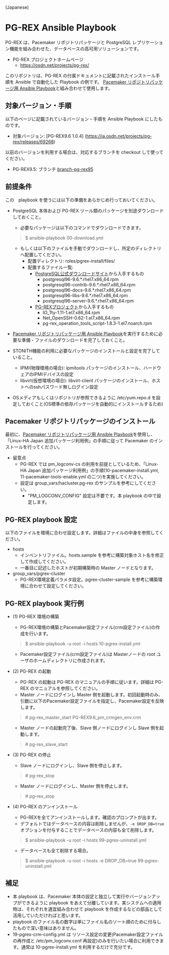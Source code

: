 (Japanese)

# PG-REX Ansible Playbook

PG-REX は、Pacemaker リポジトリパッケージと PostgreSQL レプリケーション機能を組み合わせた、データベースの高可用ソリューションです。

* PG-REX プロジェクトホームページ
  * https://osdn.net/projects/pg-rex/

このリポジトリは、PG-REX の付属ドキュメントに記載されたインストール手順を Ansible で自動化した Playbook の例です。
[Pacemaker リポジトリパッケージ用 Ansible Playbook](https://github.com/kskmori/ansible-pacemaker)と組み合わせて使用します。

## 対象バージョン・手順

以下のページに記載されているバージョン・手順を Ansible Playbook にしたものです。

* 対象バージョン: [PG-REX9.6 1.0.4] (https://ja.osdn.net/projects/pg-rex/releases/69268)

以前のバージョンを利用する場合は、対応するブランチを checkout して使ってください。

 * PG-REX9.5: ブランチ [branch-pg-rex95](https://github.com/kskmori/ansible-pgrex/tree/branch-pg-rex95)

## 前提条件

この　playbook を使うには以下の準備をあらかじめ行っておいてください。

* PostgreSQL 本体および PG-REX ツール類のパッケージを別途ダウンロードしておくこと。
  * 必要なパッケージは以下のコマンドでダウンロードできます。

  > $ ansible-playbook 00-download.yml

  * もしくは以下のファイルを手動でダウンロードし、所定のディレクトリへ配置してください。
    * 配置ディレクトリ: roles/pgrex-install/files/
    * 配置するファイル一覧:
      * [PostgreSQL公式ダウンロードサイト](https://www.postgresql.org/download/)から入手するもの
        * postgresql96-9.6.*.rhel7.x86_64.rpm
        * postgresql96-contrib-9.6.*.rhel7.x86_64.rpm
        * postgresql96-docs-9.6.*.rhel7.x86_64.rpm
        * postgresql96-libs-9.6.*.rhel7.x86_64.rpm
        * postgresql96-server-9.6.*.rhel7.x86_64.rpm
      * [PG-REXプロジェクト](https://osdn.net/projects/pg-rex/)から入手するもの
        * IO_Tty-1.11-1.el7.x86_64.rpm
        * Net_OpenSSH-0.62-1.el7.x86_64.rpm
        * pg-rex_operation_tools_script-1.8.3-1.el7.noarch.rpm

* [Pacemaker リポジトリパッケージ用 Ansible Playbook](https://github.com/kskmori/ansible-pacemaker)を実行するために必要な準備・ファイルのダウンロードを完了しておくこと。
* STONITH機能の利用に必要なパッケージのインストールと設定を完了していること。
  * IPMI(物理環境の場合): ipmitools パッケージのインストール、ハードウェアのIPMIデバイスの設定
  * libvirt(仮想環境の場合): libvirt-client パッケージのインストール、ホストへのsshパスワード無しログイン設定
* OSメディアもしくはリポジトリが参照できるように /etc/yum.repo.d を設定しておくこと(OS標準の依存パッケージを自動的にインストールするため)

## Pacemaker リポジトリパッケージのインストール

最初に、[Pacemaker リポジトリパッケージ用 Ansible Playbook](https://github.com/kskmori/ansible-pacemaker)を使用し、「Linux-HA Japan 追加パッケージ利用例」の手順に従って Pacemaker のインストールを行ってください。

* 留意点
  * PG-REX では pm_logconv-cs の利用を前提としているため、「Linux-HA Japan 追加パッケージ利用例」の手順(10-pacemaker-install.yml, 11-pacemaker-tools-enable.yml の二つ)を実施してください。
  * 設定は group_vars/hacluster.pg-rex のサンプルを参考にしてください。
    * "PM_LOGCONV_CONFIG" 設定は不要です。本 playbook の中で設定します。

## PG-REX playbook 設定

以下のファイルを環境に合わせ設定します。詳細はファイルの中身を参照してください。

* hosts
  * インベントリファイル。hosts.sample を参考に構築対象ホスト名を修正して作成してください。
  * 一番目に記述したホストが初期構築時の Master ノードとなります。
* group_vars/pgrex-cluster
  * PG-REX環境定義パラメタ設定。pgrex-cluster-sample を参考に構築環境に合わせて設定してください。

## PG-REX playbook 実行例

* (1) PG-REX 環境の構築
  * PG-REX環境の構築とPacemaker設定ファイル(crm設定ファイル)の作成を行います。

  > $ ansible-playbook -u root -i hosts 10-pgrex-install.yml

  * Pacemaker設定ファイル(crm設定ファイル)は Masterノードの root ユーザのホームディレクトリに作成されます。

* (2) PG-REX の起動
  * PG-REX の起動は PG-REX のマニュアルの手順に従います。詳細は PG-REX のマニュアルを参照してください。
  * Master ノードにログインし Master 側を起動します。初回起動時のみ、引数に以下のPacemaker設定ファイルを指定し、Pacemaker設定を反映します。

  >  \# pg-rex_master_start PG-REX9.6_pm_crmgen_env.crm

  * Master ノードの起動完了後、Slave 側ノードにログインし Slave 側を起動します。

  >  \# pg-rex_slave_start

* (3) PG-REX の停止

  * Slave ノードにログインし、Slave 側を停止します。

  >  \# pg-rex_stop

  * Master ノードにログインし、Master 側を停止します。

  >  \# pg-rex_stop

* (4) PG-REX のアンインストール
  * PG-REXを全てアンインストールします。確認のプロンプトが出ます。
  * デフォルトではデータベースの内容は削除しませんが、`-e DROP_DB=true` オプションを付与することでデータベースの内容も全て削除します。

  > $ ansible-playbook -u root -i hosts 99-pgrex-uninstall.yml

  * データベースも全て削除する場合。

  > $ ansible-playbook -u root -i hosts -e DROP_DB=true 99-pgrex-uninstall.yml


## 補足

* 本 playbook は、Pacemaker 本体の設定と独立して実行やバージョンアップができるように playbook をあえて分離しています。実システムへの適用時は、それぞれを適宜組み合わせて playbook を作成するなどの部品として活用していただければと思います。
* playbook のファイル名の数字は単にファイル名のソート順のために付与したもので深い意味はありません。
* 19-pgrex-crm-config.yml は リソース設定の変更(Pacemaker設定ファイルの再作成と /etc/pm_logconv.conf 再設定)のみを行いたい場合に利用できます。通常は 10-pgrex-install.yml を利用するだけで充分です。
